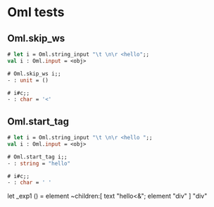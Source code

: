 # Oml tests

## Oml.skip_ws

```ocaml
# let i = Oml.string_input "\t \n\r <hello";;
val i : Oml.input = <obj>

# Oml.skip_ws i;;
- : unit = ()

# i#c;;
- : char = '<'
```

## Oml.start_tag

```ocaml
# let i = Oml.string_input "\t \n\r <hello ";;
val i : Oml.input = <obj>

# Oml.start_tag i;;
- : string = "hello"

# i#c;;
- : char = ' '
```

let _exp1 () = element ~children:[ text "hello<&"; element "div" ] "div"

